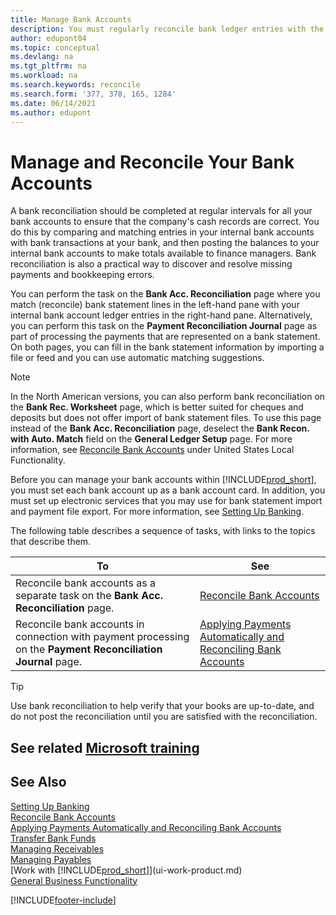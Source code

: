 ```yaml
---
title: Manage Bank Accounts
description: You must regularly reconcile bank ledger entries with the related bank transactions in your bank accounts.
author: edupont04
ms.topic: conceptual
ms.devlang: na
ms.tgt_pltfrm: na
ms.workload: na
ms.search.keywords: reconcile
ms.search.form: '377, 378, 165, 1284'
ms.date: 06/14/2021
ms.author: edupont
---
```

# <a name="manage-and-reconcile-your-bank-accounts" />Manage and Reconcile Your Bank Accounts

A bank reconciliation should be completed at regular intervals for all your bank accounts to ensure that the company's cash records are correct. You do this by comparing and matching entries in your internal bank accounts with bank transactions at your bank, and then posting the balances to your internal bank accounts to make totals available to finance managers. Bank reconciliation is also a practical way to discover and resolve missing payments and bookkeeping errors.

You can perform the task on the **Bank Acc. Reconciliation** page where you match (reconcile) bank statement lines in the left-hand pane with your internal bank account ledger entries in the right-hand pane. Alternatively, you can perform this task on the **Payment Reconciliation Journal** page as part of processing the payments that are represented on a bank statement. On both pages, you can fill in the bank statement information by importing a file or feed and you can use automatic matching suggestions.

> [!NOTE]  
> In the North American versions, you can also perform bank reconciliation on the **Bank Rec. Worksheet** page, which is better suited for cheques and deposits but does not offer import of bank statement files. To use this page instead of the **Bank Acc. Reconciliation** page, deselect the **Bank Recon. with Auto. Match** field on the **General Ledger Setup** page. For more information, see [Reconcile Bank Accounts](LocalFunctionality/UnitedStates/how-to-reconcile-bank-accounts.md) under United States Local Functionality.

Before you can manage your bank accounts within [!INCLUDE[prod_short](includes/prod_short.md)], you must set each bank account up as a bank account card. In addition, you must set up electronic services that you may use for bank statement import and payment file export. For more information, see [Setting Up Banking](bank-setup-banking.md).

The following table describes a sequence of tasks, with links to the topics that describe them.

| To | See |
| --- | --- |
| Reconcile bank accounts as a separate task on the **Bank Acc. Reconciliation** page. |[Reconcile Bank Accounts](bank-how-reconcile-bank-accounts-separately.md) |
| Reconcile bank accounts in connection with payment processing on the **Payment Reconciliation Journal** page. |[Applying Payments Automatically and Reconciling Bank Accounts](receivables-apply-payments-auto-reconcile-bank-accounts.md) |

> [!TIP]
> Use bank reconciliation to help verify that your books are up-to-date, and do not post the reconciliation until you are satisfied with the reconciliation.

## <a name="see-related-microsoft-trainingtrainingpathsreconcile-bank-accounts-dynamics-365-business-central" />See related [Microsoft training](/training/paths/reconcile-bank-accounts-dynamics-365-business-central/)

## <a name="see-also" />See Also

[Setting Up Banking](bank-setup-banking.md)  
[Reconcile Bank Accounts](bank-how-reconcile-bank-accounts-separately.md)  
[Applying Payments Automatically and Reconciling Bank Accounts](receivables-apply-payments-auto-reconcile-bank-accounts.md)  
[Transfer Bank Funds](bank-how-transfer-bank-funds.md)  
[Managing Receivables](receivables-manage-receivables.md)  
[Managing Payables](payables-manage-payables.md)  
[Work with [!INCLUDE[prod_short](includes/prod_short.md)]](ui-work-product.md)  
[General Business Functionality](ui-across-business-areas.md)


[!INCLUDE[footer-include](includes/footer-banner.md)]

